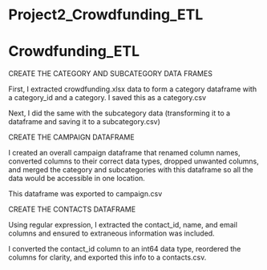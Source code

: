 # Project2_Crowdfunding_ETL
# Crowdfunding_ETL

CREATE THE CATEGORY AND SUBCATEGORY DATA FRAMES

First, I extracted crowdfunding.xlsx data to form a category dataframe with a category_id and a category. I saved this as a category.csv

Next, I did the same with the subcategory data (transforming it to a dataframe and saving it to a subcategory.csv)


CREATE THE CAMPAIGN DATAFRAME

I created an overall campaign dataframe that renamed column names, converted columns to their correct data types, dropped unwanted columns, and merged the category and subcategories with this dataframe so all the data would be accessible in one location.

This dataframe was exported to campaign.csv

CREATE THE CONTACTS DATAFRAME

Using regular expression, I extracted the contact_id, name, and email columns and ensured to extraneous information was included.

I converted the contact_id column to an int64 data type, reordered the columns for clarity, and exported this info to a contacts.csv. 
